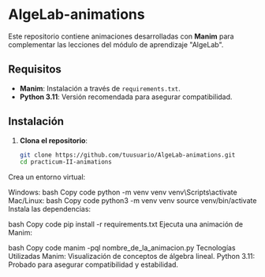 # AlgeLab-animations

Este repositorio contiene animaciones desarrolladas con **Manim** para complementar las lecciones del módulo de aprendizaje "AlgeLab".

## Requisitos

- **Manim**: Instalación a través de `requirements.txt`.
- **Python 3.11**: Versión recomendada para asegurar compatibilidad.

## Instalación

1. **Clona el repositorio**:
   ```bash
   git clone https://github.com/tuusuario/AlgeLab-animations.git
   cd practicum-II-animations
Crea un entorno virtual:

Windows:
bash
Copy code
python -m venv venv
venv\Scripts\activate
Mac/Linux:
bash
Copy code
python3 -m venv venv
source venv/bin/activate
Instala las dependencias:

bash
Copy code
pip install -r requirements.txt
Ejecuta una animación de Manim:

bash
Copy code
manim -pql nombre_de_la_animacion.py
Tecnologías Utilizadas
Manim: Visualización de conceptos de álgebra lineal.
Python 3.11: Probado para asegurar compatibilidad y estabilidad.
